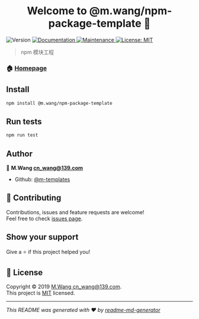<h1 align="center">Welcome to @m.wang/npm-package-template 👋</h1>
<p>
  <img alt="Version" src="https://img.shields.io/badge/version-0.0.1-blue.svg?cacheSeconds=2592000" />
  <a href="https://github.com/m-templates/npm#readme">
    <img alt="Documentation" src="https://img.shields.io/badge/documentation-yes-brightgreen.svg" target="_blank" />
  </a>
  <a href="https://github.com/m-templates/npm/graphs/commit-activity">
    <img alt="Maintenance" src="https://img.shields.io/badge/Maintained%3F-yes-green.svg" target="_blank" />
  </a>
  <a href="https://github.com/m-templates/npm/blob/master/LICENSE">
    <img alt="License: MIT" src="https://img.shields.io/badge/License-MIT-yellow.svg" target="_blank" />
  </a>
</p>

> npm 模块工程

### 🏠 [Homepage](https://github.com/m-templates/npm#readme)

## Install

```sh
npm install @m.wang/npm-package-template
```

## Run tests

```sh
npm run test
```

## Author

👤 **M.Wang <cn_wang@139.com>**

- Github: [@m-templates](https://github.com/m-templates)

## 🤝 Contributing

Contributions, issues and feature requests are welcome!<br />Feel free to check [issues page](https://github.com/m-templates/npm/issues).

## Show your support

Give a ⭐️ if this project helped you!

## 📝 License

Copyright © 2019 [M.Wang <cn_wang@139.com>](https://github.com/m-templates).<br />
This project is [MIT](https://github.com/m-templates/npm/blob/master/LICENSE) licensed.

---

_This README was generated with ❤️ by [readme-md-generator](https://github.com/kefranabg/readme-md-generator)_
